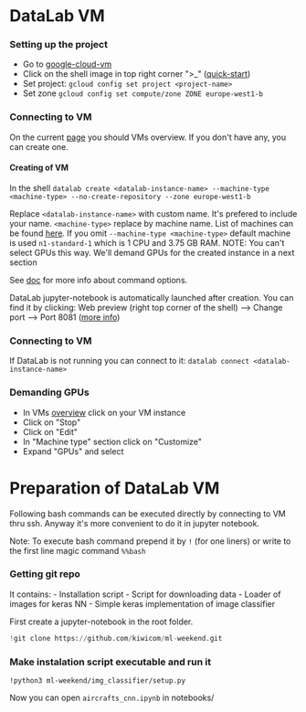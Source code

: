 
# DataLab VM

### Setting up the project
 - Go to [google-cloud-vm](https://console.cloud.google.com/compute/instances)
 - Click on the shell image in top right corner ">_" ([quick-start](https://cloud.google.com/shell/docs/quickstart))
 - Set project: `gcloud config set project <project-name>`
 - Set zone `gcloud config set compute/zone ZONE europe-west1-b`

### Connecting to VM
On the current [page](https://console.cloud.google.com/compute/instances) you should VMs overview.
If you don't have any, you can create one.

####  Creating of VM
 In the shell `datalab create <datalab-instance-name> --machine-type <machine-type> --no-create-repository --zone europe-west1-b`

 Replace `<datalab-instance-name>` with custom name. It's prefered to include your name. `<machine-type>` replace by machine name. List of machines can be found [here](https://cloud.google.com/compute/docs/machine-types). If you omit `--machine-type <machine-type>` default machine is used `n1-standard-1` which is 1 CPU and 3.75 GB RAM.
 NOTE: You can't select GPUs this way. We'll demand GPUs for the created instance in a next section

See [doc](https://cloud.google.com/datalab/docs/reference/command-line/create) for more info about command options.

DataLab jupyter-notebook is automatically launched after creation. You can find it by clicking:
Web preview (right top corner of the shell) --> Change port --> Port 8081 ([more info](https://cloud.google.com/datalab/docs/how-to/datalab-using-shell))

### Connecting to VM
If DataLab is not running you can connect to it:
`datalab connect <datalab-instance-name>`


### Demanding GPUs
 - In VMs [overview](https://console.cloud.google.com/compute/instances) click on your VM instance
 - Click on "Stop"
 - Click on "Edit"
 - In "Machine type" section click on "Customize"
 - Expand "GPUs" and select

# Preparation of DataLab VM

Following bash commands can be executed directly by connecting to VM thru ssh. Anyway it's more convenient
to do it in jupyter notebook.

Note: To execute bash command prepend it by `!` (for one liners) or write to the first line magic command `%%bash`

### Getting git repo
It contains:
    - Installation script
    - Script for downloading data
    - Loader of images for keras NN
    - Simple keras implementation of image classifier

First create a jupyter-notebook in the root folder.

```python
!git clone https://github.com/kiwicom/ml-weekend.git
```

### Make instalation script executable and run it


```
!python3 ml-weekend/img_classifier/setup.py
```

Now you can open `aircrafts_cnn.ipynb` in notebooks/
